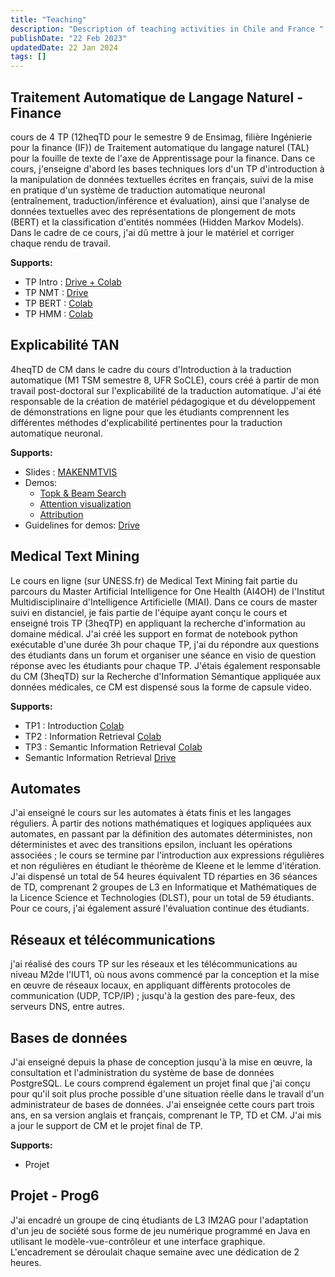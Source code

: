 ```yaml
---
title: "Teaching"
description: "Description of teaching activities in Chile and France "
publishDate: "22 Feb 2023"
updatedDate: 22 Jan 2024
tags: []
---
```



## Traitement Automatique de Langage Naturel - Finance 

cours de 4 TP (12heqTD pour le semestre 9 de Ensimag, filière Ingénierie pour la finance (IF)) de Traitement automatique du langage naturel (TAL) pour la fouille de texte de l'axe de Apprentissage pour la finance.  Dans ce cours, j'enseigne d'abord les bases techniques lors d'un TP d'introduction à la manipulation de données textuelles écrites en français, suivi de la mise en pratique d'un système de traduction automatique neuronal (entraînement, traduction/inférence et évaluation), ainsi que l'analyse de données textuelles avec des représentations de plongement de mots (BERT) et la classification d'entités nommées (Hidden Markov Models). Dans le cadre de ce cours, j'ai dû mettre à jour le matériel et corriger chaque rendu de travail.

**Supports:** 
- TP Intro : [Drive + Colab](https://drive.google.com/drive/folders/1eVr6gtj7Ibke6t4czHoumjNjAA9S32bI?usp=sharing)
- TP NMT : [Drive](https://drive.google.com/file/d/1mhiPDr5uVP8m8ZXfOL7sdvNkVIlFGuRC/view?usp=sharing) 
- TP BERT : [Colab](https://drive.google.com/file/d/19NVtDvq_QDTM-0YvkoufUeIflxw63KYi/view?usp=sharing)
- TP HMM : [Colab](https://drive.google.com/file/d/1RS_hHl8TeTuzWjyqwNs2blsyLfW4B0ui/view?usp=sharing)


## Explicabilité TAN

4heqTD de CM dans le cadre du cours d'Introduction à la traduction automatique (M1 TSM semestre 8, UFR SoCLE), cours créé à partir de mon travail post-doctoral sur l'explicabilité de la traduction automatique. J'ai été responsable de la création de matériel pédagogique et du développement de démonstrations en ligne pour que les étudiants comprennent les différentes méthodes d'explicabilité pertinentes pour la traduction automatique neuronal. 

**Supports:**
- Slides : [MAKENMTVIS](https://docs.google.com/presentation/d/1TgBQ5eiqX_-DFiwK6gAJEuNncrijStpEkrhTmk7AX68/edit?usp=sharing)
- Demos:
  - [Topk & Beam Search](https://huggingface.co/spaces/gabrielanicole/MNV-beam_search)
  - [Attention visualization](https://huggingface.co/spaces/gabrielanicole/makenmtviz)
  - [Attribution](https://huggingface.co/spaces/gabrielanicole/mnv_attr)
- Guidelines for demos: [Drive](https://docs.google.com/presentation/d/1rjLsc1deC2wKk6kdjaV17o_TnoHxbRX-kPLn1264zw0/edit?usp=sharing)

## Medical Text Mining

Le cours en ligne (sur UNESS.fr) de Medical Text Mining fait partie du parcours du Master Artificial Intelligence for One Health (AI4OH) de l'Institut Multidisciplinaire d'Intelligence Artificielle (MIAI). Dans ce cours de master suivi en distanciel, je fais partie de l'équipe ayant conçu le cours et enseigné trois TP (3heqTP) en appliquant la recherche d'information au domaine médical. J'ai créé les support en format de notebook python exécutable d'une durée 3h pour chaque TP, j'ai du répondre aux questions des étudiants dans un forum et organiser une séance en visio de question réponse avec les étudiants pour chaque TP. J'étais également responsable du CM (3heqTD) sur la Recherche d'Information Sémantique appliquée aux données médicales, ce CM est dispensé sous la forme de capsule video. 

**Supports:**
- TP1 : Introduction [Colab](https://drive.google.com/file/d/1m5-I00PCp8yscpVMZmMv9Qkuhcjxi8-z/view?usp=sharing)
- TP2 : Information Retrieval [Colab](https://drive.google.com/file/d/1g4yqQxT8aqaF4J0aO3DEAZql8dgy7tb9/view?usp=sharing)
- TP3 : Semantic Information Retrieval [Colab](https://drive.google.com/file/d/1aMAb9DSaZRGNFwNUbpr-jNw0PwIzcPOy/view?usp=sharing)
- Semantic Information Retrieval [Drive](https://drive.google.com/file/d/1GhAkZ2alLwvk0LpenbzHwWseWhRrJaSS/view?usp=sharing)

## Automates

J'ai enseigné le cours sur les automates à états finis et les langages réguliers. À partir des notions mathématiques et logiques appliquées aux automates, en passant par la définition des automates déterministes, non déterministes et avec des transitions epsilon, incluant les opérations associées ; le cours se termine par l'introduction aux expressions régulières et non régulières en étudiant le théorème de Kleene et le lemme d'itération. J'ai dispensé un total de 54 heures équivalent TD réparties en 36 séances de TD, comprenant 2 groupes de L3 en Informatique et Mathématiques de la Licence Science et Technologies (DLST), pour un total de 59 étudiants. Pour ce cours, j'ai également assuré l'évaluation continue des étudiants.


## Réseaux et télécommunications

j'ai réalisé des cours TP sur les réseaux et les télécommunications au niveau M2de l'IUT1, où nous avons commencé par la conception et la mise en œuvre de réseaux locaux, en appliquant diffèrents protocoles de communication (UDP, TCP/IP) ; jusqu'à la gestion des pare-feux, des serveurs DNS, entre autres.


## Bases de données

J'ai enseigné depuis la phase de conception jusqu'à la mise en œuvre, la consultation et l'administration du système de base de données PostgreSQL. Le cours comprend également un projet final que j'ai conçu pour qu'il soit plus proche possible d'une situation réelle dans le travail d'un administrateur de bases de données. J'ai enseignée cette cours part trois ans, en sa version anglais et français, comprenant le TP, TD et CM. J'ai mis a jour le support de CM et le projet final de TP.  

**Supports:**
- Projet

## Projet - Prog6

J'ai encadré un groupe de cinq étudiants de L3 IM2AG pour l'adaptation d'un jeu de société sous forme de jeu numérique programmé en Java en utilisant le modèle-vue-contrôleur et une interface graphique. L'encadrement se déroulait chaque semaine avec une dédication de 2 heures.

